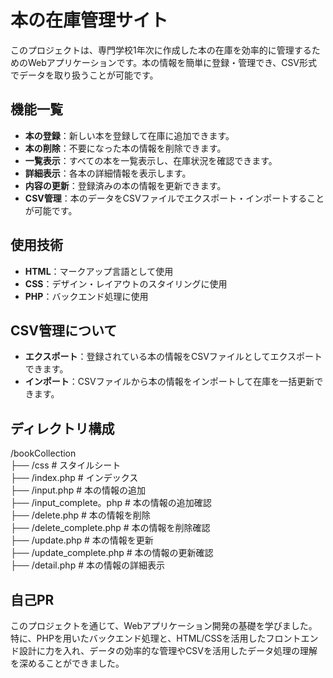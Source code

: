 # 本の在庫管理サイト
このプロジェクトは、専門学校1年次に作成した本の在庫を効率的に管理するためのWebアプリケーションです。本の情報を簡単に登録・管理でき、CSV形式でデータを取り扱うことが可能です。

## 機能一覧

- **本の登録**：新しい本を登録して在庫に追加できます。
- **本の削除**：不要になった本の情報を削除できます。
- **一覧表示**：すべての本を一覧表示し、在庫状況を確認できます。
- **詳細表示**：各本の詳細情報を表示します。
- **内容の更新**：登録済みの本の情報を更新できます。
- **CSV管理**：本のデータをCSVファイルでエクスポート・インポートすることが可能です。

## 使用技術

- **HTML**：マークアップ言語として使用
- **CSS**：デザイン・レイアウトのスタイリングに使用
- **PHP**：バックエンド処理に使用

## CSV管理について
- **エクスポート**：登録されている本の情報をCSVファイルとしてエクスポートできます。
- **インポート**：CSVファイルから本の情報をインポートして在庫を一括更新できます。

## ディレクトリ構成
/bookCollection  
 ├── /css # スタイルシート  
 ├── /index.php # インデックス  
 ├── /input.php # 本の情報の追加  
 ├── /input_complete。php # 本の情報の追加確認  
 ├── /delete.php # 本の情報を削除  
 ├── /delete_complete.php # 本の情報を削除確認  
 ├── /update.php # 本の情報を更新  
 ├── /update_complete.php # 本の情報の更新確認  
 ├── /detail.php # 本の情報の詳細表示    

## 自己PR
このプロジェクトを通じて、Webアプリケーション開発の基礎を学びました。特に、PHPを用いたバックエンド処理と、HTML/CSSを活用したフロントエンド設計に力を入れ、データの効率的な管理やCSVを活用したデータ処理の理解を深めることができました。